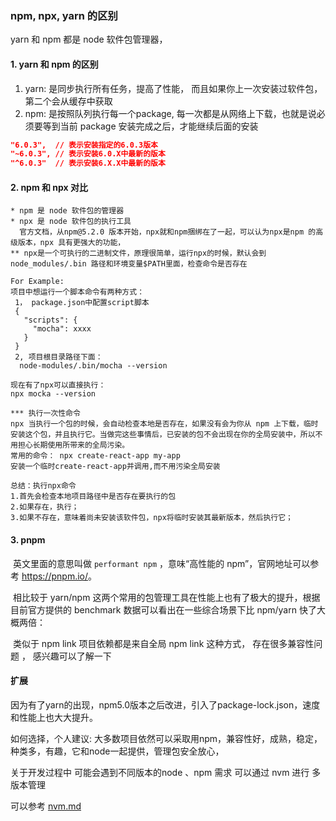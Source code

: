 ### npm, npx, yarn 的区别

   yarn 和 npm 都是 node 软件包管理器，

#### 1. yarn 和 npm 的区别

1. yarn: 是同步执行所有任务，提高了性能， 而且如果你上一次安装过软件包，第二个会从缓存中获取
2. npm: 是按照队列执行每一个package, 每一次都是从网络上下载，也就是说必须要等到当前 package 安装完成之后，才能继续后面的安装

```json
"6.0.3",  // 表示安装指定的6.0.3版本
"~6.0.3", // 表示安装6.0.X中最新的版本
"^6.0.3"  // 表示安装6.X.X中最新的版本
```

#### 2. npm 和 npx 对比

```
* npm 是 node 软件包的管理器
* npx 是 node 软件包的执行工具
  官方文档，从npm@5.2.0 版本开始，npx就和npm捆绑在了一起，可以认为npx是npm 的高级版本，npx 具有更强大的功能，
** npx是一个可执行的二进制文件，原理很简单，运行npx的时候，默认会到 node_modules/.bin 路径和环境变量$PATH里面，检查命令是否存在

For Example:
项目中想运行一个脚本命令有两种方式：
 1， package.json中配置script脚本
 {
   "scripts": {
     "mocha": xxxx
   }
 }
 2, 项目根目录路径下面：
  node-modules/.bin/mocha --version

现在有了npx可以直接执行：
npx mocka --version

*** 执行一次性命令
npx 当执行一个包的时候，会自动检查本地是否存在，如果没有会为你从 npm 上下载，临时安装这个包，并且执行它。当做完这些事情后，已安装的包不会出现在你的全局安装中，所以不用担心长期使用所带来的全局污染。
常用的命令： npx create-react-app my-app
安装一个临时create-react-app并调用,而不用污染全局安装

总结：执行npx命令
1.首先会检查本地项目路径中是否存在要执行的包
2.如果存在，执行；
3.如果不存在，意味着尚未安装该软件包，npx将临时安装其最新版本，然后执行它；

```

#### 3. pnpm

​ 英文里面的意思叫做 `performant npm` ，意味“高性能的 npm”，官网地址可以参考 <https://pnpm.io/>。

​ 相比较于 yarn/npm 这两个常用的包管理工具在性能上也有了极大的提升，根据目前官方提供的 benchmark 数据可以看出在一些综合场景下比 npm/yarn 快了大概两倍：

​ 类似于 npm link 项目依赖都是来自全局 npm link 这种方式， 存在很多兼容性问题 ，  感兴趣可以了解一下

#### 扩展

因为有了yarn的出现，npm5.0版本之后改进，引入了package-lock.json，速度和性能上也大大提升。

如何选择，个人建议: 大多数项目依然可以采取用npm，兼容性好，成熟，稳定，种类多，有趣，它和node一起提供，管理包安全放心，

关于开发过程中 可能会遇到不同版本的node 、npm 需求 可以通过 nvm 进行 多版本管理

可以参考 [nvm.md](../破而后立/35.nvm.md)
